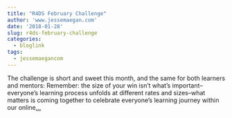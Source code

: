 ```yaml
---
title: "R4DS February Challenge"
author: 'www.jessemaegan.com'
date: '2018-01-28'
slug: r4ds-february-challenge
categories:
  - bloglink
tags:
  - jessemaegancom
---
```


The challenge is short and sweet this month, and the same for both learners and mentors: Remember: the size of your win isn’t what’s important–everyone’s learning process unfolds at different rates and sizes–what matters is coming together to celebrate everyone’s learning journey within our online[... <i class="fas fa-external-link-alt"></i>](https://www.jessemaegan.com/post/r4ds-february-challenge-winning/)

